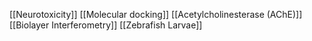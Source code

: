 [[Neurotoxicity]]
[[Molecular docking]]
[[Acetylcholinesterase (AChE)]]
[[Biolayer Interferometry]]
[[Zebrafish Larvae]]
